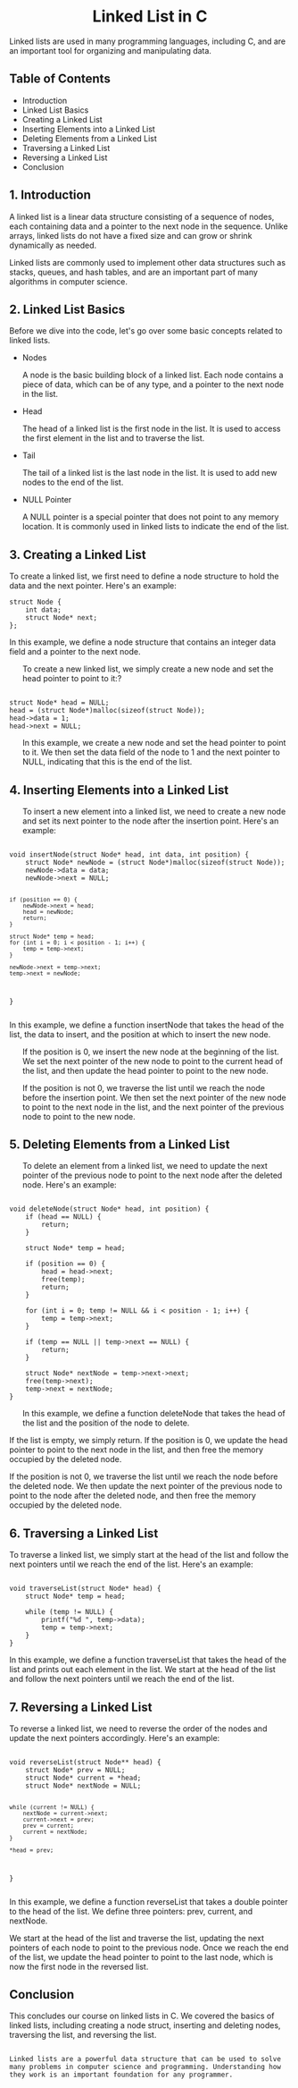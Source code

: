 <h1 align="center">Linked List in C</h1>
	<p>Linked lists are used in many programming languages, including C, and are an important tool for organizing and manipulating data.</p>
	<h2>Table of Contents</h2>
	<ul>
		<li>Introduction</li>
		<li>Linked List Basics</li>
		<li>Creating a Linked List</li>
		<li>Inserting Elements into a Linked List</li>
		<li>Deleting Elements from a Linked List</li>
		<li>Traversing a Linked List</li>
		<li>Reversing a Linked List</li>
		<li>Conclusion</li>
	</ul>
	<h2>1. Introduction</h2>
	<p>A linked list is a linear data structure consisting of a sequence of nodes, each containing data and a pointer to the next node in the sequence. Unlike arrays, linked lists do not have a fixed size and can grow or shrink dynamically as needed.</p>
	<p>Linked lists are commonly used to implement other data structures such as stacks, queues, and hash tables, and are an important part of many algorithms in computer science.</p>
	<h2>2. Linked List Basics</h2>
	<p>Before we dive into the code, let's go over some basic concepts related to linked lists.</p>
	<ul>
		<li>Nodes</li>
		<p>A node is the basic building block of a linked list. Each node contains a piece of data, which can be of any type, and a pointer to the next node in the list.</p>
		<li>Head</li>
		<p>The head of a linked list is the first node in the list. It is used to access the first element in the list and to traverse the list.</p>
		<li>Tail</li>
		<p>The tail of a linked list is the last node in the list. It is used to add new nodes to the end of the list.</p>
		<li>NULL Pointer</li>
		<p>A NULL pointer is a special pointer that does not point to any memory location. It is commonly used in linked lists to indicate the end of the list.</p>
	</ul>
	<h2>3. Creating a Linked List</h2>
	<p>To create a linked list, we first need to define a node structure to hold the data and the next pointer. Here's an example:</p>
	<pre><code>struct Node {
    int data;
    struct Node* next;
};</code></pre>
<p> In this example, we define a node structure that contains an integer data field and a pointer to the next node.</p>

<ul>To create a new linked list, we simply create a new node and set the head pointer to point to it:?</ul>

<pre><code>
struct Node* head = NULL;
head = (struct Node*)malloc(sizeof(struct Node));
head->data = 1;
head->next = NULL; </code></pre>
<ul>In this example, we create a new node and set the head pointer to point to it. We then set the data field of the node to 1 and the next pointer to NULL, indicating that this is the end of the list.</ul>

<h2>4. Inserting Elements into a Linked List</h2>
<ul>To insert a new element into a linked list, we need to create a new node and set its next pointer to the node after the insertion point. Here's an example:</ul>
<pre><code>
void insertNode(struct Node* head, int data, int position) {
    struct Node* newNode = (struct Node*)malloc(sizeof(struct Node));
    newNode->data = data;
    newNode->next = NULL;
    
    if (position == 0) {
        newNode->next = head;
        head = newNode;
        return;
    }
    
    struct Node* temp = head;
    for (int i = 0; i < position - 1; i++) {
        temp = temp->next;
    }
   
    newNode->next = temp->next;
    temp->next = newNode;
}</pre></code>
<p>In this example, we define a function insertNode that takes the head of the list, the data to insert, and the position at which to insert the new node.</p>

<ul>If the position is 0, we insert the new node at the beginning of the list. We set the next pointer of the new node to point to the current head of the list, and then update the head pointer to point to the new node.</ul>

<ul>If the position is not 0, we traverse the list until we reach the node before the insertion point. We then set the next pointer of the new node to point to the next node in the list, and the next pointer of the previous node to point to the new node.</ul>

<h2>5. Deleting Elements from a Linked List</h2>
<ul>To delete an element from a linked list, we need to update the next pointer of the previous node to point to the next node after the deleted node. Here's an example:</ul>

<pre><code>
void deleteNode(struct Node* head, int position) {
    if (head == NULL) {
        return;
    }
    
    struct Node* temp = head;
    
    if (position == 0) {
        head = head->next;
        free(temp);
        return;
    }
    
    for (int i = 0; temp != NULL && i < position - 1; i++) {
        temp = temp->next;
    }
    
    if (temp == NULL || temp->next == NULL) {
        return;
    }
    
    struct Node* nextNode = temp->next->next;
    free(temp->next);
    temp->next = nextNode;
}</pre></code>
<ul>In this example, we define a function deleteNode that takes the head of the list and the position of the node to delete.</ul>

<p>If the list is empty, we simply return. If the position is 0, we update the head pointer to point to the next node in the list, and then free the memory occupied by the deleted node.</p>

<p>If the position is not 0, we traverse the list until we reach the node before the deleted node. We then update the next pointer of the previous node to point to the node after the deleted node, and then free the memory occupied by the deleted node.</p>

<h2>6. Traversing a Linked List</h2>
<p>To traverse a linked list, we simply start at the head of the list and follow the next pointers until we reach the end of the list. Here's an example:</p>

<pre><code>
void traverseList(struct Node* head) {
    struct Node* temp = head;
    
    while (temp != NULL) {
        printf("%d ", temp->data);
        temp = temp->next;
    }
}</pre></code>
<p>In this example, we define a function traverseList that takes the head of the list and prints out each element in the list. We start at the head of the list and follow the next pointers until we reach the end of the list.</p>

<h2>7. Reversing a Linked List</h2>
<p>To reverse a linked list, we need to reverse the order of the nodes and update the next pointers accordingly. Here's an example:</p>
<pre><code>
void reverseList(struct Node** head) {
    struct Node* prev = NULL;
    struct Node* current = *head;
    struct Node* nextNode = NULL;
    
    while (current != NULL) {
        nextNode = current->next;
        current->next = prev;
        prev = current;
        current = nextNode;
    }
    
    *head = prev;
}</pre></code>
<p>In this example, we define a function reverseList that takes a double pointer to the head of the list. We define three pointers: prev, current, and nextNode.</p>
<p> We start at the head of the list and traverse the list, updating the next pointers of each node to point to the previous node. Once we reach the end of the list, we update the head pointer to point to the last node, which is now the first node in the reversed list.</p>

<h2>Conclusion</h2>
<p>This concludes our course on linked lists in C. We covered the basics of linked lists, including creating a node struct, inserting and deleting nodes, traversing the list, and reversing the list.</p>
<pre><code>
Linked lists are a powerful data structure that can be used to solve many problems in computer science and programming. Understanding how they work is an important foundation for any programmer.
</pre></code>
